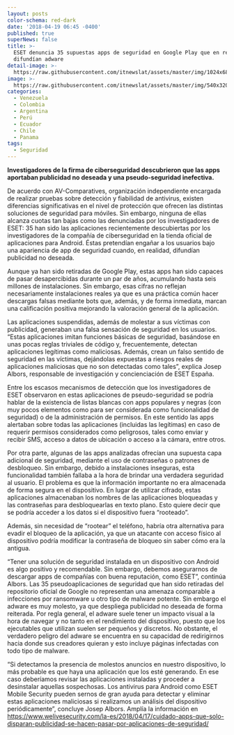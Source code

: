 ```yaml
---
layout: posts
color-schema: red-dark
date: '2018-04-19 06:45 -0400'
published: true
superNews: false
title: >-
  ESET denuncia 35 supuestas apps de seguridad en Google Play que en realidad
  difundían adware 
detail-image: >-
  https://raw.githubusercontent.com/itnewslat/assets/master/img/1024x680/app-virus-g.jpg
image: >-
  https://raw.githubusercontent.com/itnewslat/assets/master/img/540x320/app-virus-p.jpg
categories:
  - Venezuela
  - Colombia
  - Argentina
  - Perú
  - Ecuador
  - Chile
  - Panama
tags:
  - Seguridad
---
```

**Investigadores de la firma de ciberseguridad descubrieron que las apps aportaban publicidad no deseada y una pseudo-seguridad inefectiva.**

De acuerdo con AV-Comparatives, organización independiente encargada de realizar pruebas sobre detección y fiabilidad de antivirus, existen diferencias significativas en el nivel de protección que ofrecen las distintas soluciones de seguridad para móviles. Sin embargo, ninguna de ellas alcanza cuotas tan bajas como las denunciadas por los investigadores de ESET: 35 han sido las aplicaciones recientemente descubiertas por los investigadores de la compañía de ciberseguridad en la tienda oficial de aplicaciones para Android. Éstas pretendían engañar a los usuarios bajo una apariencia de app de seguridad cuando, en realidad, difundían publicidad no deseada. 

Aunque ya han sido retiradas de Google Play, estas apps han sido capaces de pasar desapercibidas durante un par de años, acumulando hasta seis millones de instalaciones.  Sin embargo, esas cifras no reflejan necesariamente instalaciones reales ya que es una práctica común hacer descargas falsas mediante bots que, además, y de forma inmediata, marcan una calificación positiva mejorando la valoración general de la aplicación.

Las aplicaciones suspendidas, además de molestar a sus víctimas con publicidad, generaban una falsa sensación de seguridad en los usuarios. “Estas aplicaciones imitan funciones básicas de seguridad, basándose en unas pocas reglas triviales de código y, frecuentemente, detectan aplicaciones legítimas como maliciosas. Además, crean un falso sentido de seguridad en las víctimas, dejándolas expuestas a riesgos reales de aplicaciones maliciosas que no son detectadas como tales”, explica Josep Albors, responsable de investigación y concienciación de ESET España.

Entre los escasos mecanismos de detección que los investigadores de ESET observaron en estas aplicaciones de pseudo-seguridad se podría hablar de la existencia de listas blancas con apps populares y negras (con muy pocos elementos como para ser considerada como funcionalidad de seguridad) o de la administración de permisos. En este sentido las apps alertaban sobre todas las aplicaciones (incluidas las legítimas) en caso de requerir permisos considerados como peligrosos, tales como enviar y recibir SMS, acceso a datos de ubicación o acceso a la cámara, entre otros.

Por otra parte, algunas de las apps analizadas ofrecían una supuesta capa adicional de seguridad, mediante el uso de contraseñas o patrones de desbloqueo. Sin embargo, debido a instalaciones inseguras, esta funcionalidad también fallaba a la hora de brindar una verdadera seguridad al usuario. El problema es que la información importante no era almacenada de forma segura en el dispositivo. En lugar de utilizar cifrado, estas aplicaciones almacenaban los nombres de las aplicaciones bloqueadas y las contraseñas para desbloquearlas en texto plano. Esto quiere decir que se podría acceder a los datos si el dispositivo fuera “rooteado”.

Además, sin necesidad de “rootear” el teléfono, habría otra alternativa para evadir el bloqueo de la aplicación, ya que un atacante con acceso físico al dispositivo podría modificar la contraseña de bloqueo sin saber cómo era la antigua.

“Tener una solución de seguridad instalada en un dispositivo con Android es algo positivo y recomendable. Sin embargo, debemos asegurarnos de descargar apps de compañías con buena reputación, como ESET”, continúa Albors.
Las 35 pseudoaplicaciones de seguridad que han sido retiradas del repositorio oficial de Google no representan una amenaza comparable a infecciones por ransomware u otro tipo de malware potente. Sin embargo el adware es muy molesto, ya que despliega publicidad no deseada de forma reiterada. Por regla general, el adware suele tener un impacto visual a la hora de navegar y no tanto en el rendimiento del dispositivo, puesto que los ejecutables que utilizan suelen ser pequeños y discretos. No obstante, el verdadero peligro del adware se encuentra en su capacidad de redirigirnos hacia donde sus creadores quieran y esto incluye páginas infectadas con todo tipo de malware.

“Si detectamos la presencia de molestos anuncios en nuestro dispositivo, lo más probable es que haya una aplicación que los esté generando. En ese caso deberíamos revisar las aplicaciones instaladas y proceder a desinstalar aquellas sospechosas. Los antivirus para Android como ESET Mobile Security pueden sernos de gran ayuda para detectar y eliminar estas aplicaciones maliciosas si realizamos un análisis del dispositivo periódicamente”, concluye Josep Albors.
Amplía la información en https://www.welivesecurity.com/la-es/2018/04/17/cuidado-apps-que-solo-disparan-publicidad-se-hacen-pasar-por-aplicaciones-de-seguridad/
